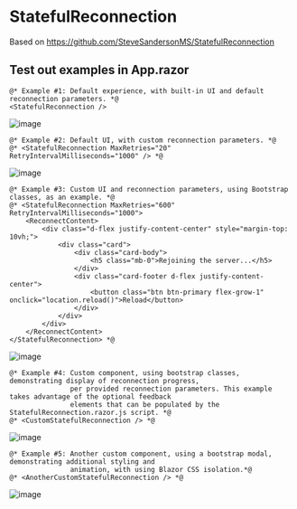 # StatefulReconnection
Based on https://github.com/SteveSandersonMS/StatefulReconnection

## Test out examples in App.razor

```
@* Example #1: Default experience, with built-in UI and default reconnection parameters. *@
<StatefulReconnection />
```
![image](https://github.com/CodeFontana/StatefulReconnection/assets/41308769/42ec7852-2955-4325-aeaf-b6b7c355be14)

```
@* Example #2: Default UI, with custom reconnection parameters. *@
@* <StatefulReconnection MaxRetries="20" RetryIntervalMilliseconds="1000" /> *@
```
![image](https://github.com/CodeFontana/StatefulReconnection/assets/41308769/0eac5da3-d26c-4e55-a271-d408bca0df66)

```
@* Example #3: Custom UI and reconnection parameters, using Bootstrap classes, as an example. *@
@* <StatefulReconnection MaxRetries="600" RetryIntervalMilliseconds="1000">
    <ReconnectContent>
        <div class="d-flex justify-content-center" style="margin-top: 10vh;">
            <div class="card">
                <div class="card-body">
                    <h5 class="mb-0">Rejoining the server...</h5>
                </div>
                <div class="card-footer d-flex justify-content-center">
                    <button class="btn btn-primary flex-grow-1" onclick="location.reload()">Reload</button>
                </div>
            </div>
        </div>
    </ReconnectContent>
</StatefulReconnection> *@
```
![image](https://github.com/CodeFontana/StatefulReconnection/assets/41308769/9184e31e-7520-4eb0-97ad-65d7169d350d)

```
@* Example #4: Custom component, using bootstrap classes, demonstrating display of reconnection progress,
               per provided reconnection parameters. This example takes advantage of the optional feedback
               elements that can be populated by the StatefulReconnection.razor.js script. *@
@* <CustomStatefulReconnection /> *@
```
![image](https://github.com/CodeFontana/StatefulReconnection/assets/41308769/2fec23dd-4013-4454-9124-b9eed2c3d25e)

```
@* Example #5: Another custom component, using a bootstrap modal, demonstrating additional styling and
               animation, with using Blazor CSS isolation.*@
@* <AnotherCustomStatefulReconnection /> *@
```
![image](https://github.com/CodeFontana/StatefulReconnection/assets/41308769/59a56cf4-484e-41e6-bcd7-58a59ba29136)
